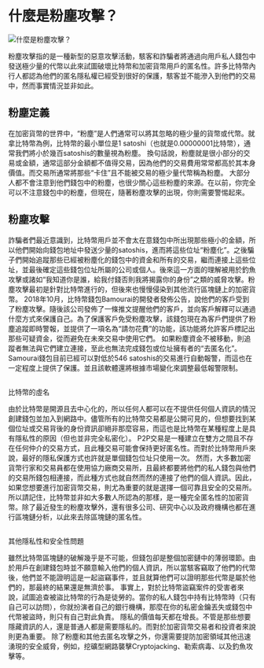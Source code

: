 # 什麼是粉塵攻擊？

![什麼是粉塵攻擊？](https://image.binance.vision/uploads/SZV8YDxpui9V8Aig0Vp0.png)

粉塵攻擊指的是一種新型的惡意攻擊活動，駭客和詐騙者將通過向用戶私人錢包中發送極少量的代幣以此來試圖破壞比特幣和加密貨幣用戶的匿名性。許多比特幣內行人都認為他們的匿名隱私權已經受到很好的保護，駭客並不能滲入到他們的交易中，然而事實情況並非如此。

## 粉塵定義

在加密貨幣的世界中，“粉塵”是人們通常可以將其忽略的極少量的貨幣或代幣。就拿比特幣為例，比特幣的最小單位是1 satoshi（也就是0.00000001比特幣），通常我們將小於幾百satoshis的數量視為粉塵。
換句話說，粉塵就是很小部分的交易或金額，通常這部分金額都不值得交易，因為他們的交易費用常常都高於其本身價值。而交易所通常將那些“卡住”且不能被交易的極少量代幣稱為粉塵。
大部分人都不會注意到他們錢包中的粉塵，也很少關心這些粉塵的來源。在以前，你完全可以不注意錢包中的粉塵，但現在，隨著粉塵攻擊的出現，你則需要警惕起來。

## 粉塵攻擊

詐騙者們最近意識到，比特幣用戶並不會太在意錢包中所出現那些極小的金額，所以他們開始向錢包地址中發送少量的satoshis，進而將這些位址“粉塵化”。之後騙子們開始追蹤那些已經被粉塵化的錢包中的資金和所有的交易，繼而連接上這些位址，並最後確定這些錢包位址所屬的公司或個人。後來這一方面的理解被用於釣魚攻擊或諸如“我知道你是誰，給我付錢否則我將揭露你的身份”之類的威脅攻擊。粉塵攻擊最初是針對比特幣進行的，但後來也慢慢侵染到其他流行區塊鏈上的加密貨幣。
2018年10月，比特幣錢包Bamourai的開發者發佈公告，說他們的客戶受到了粉塵攻擊。隨後該公司發佈了一條推文提醒他們的客戶，並向客戶解釋可以通過什麼方式來保護自己。為了保護客戶免受粉塵攻擊，該錢包現在為客戶們提供了粉塵追蹤即時警報，並提供了一項名為“請勿花費”的功能，該功能將允許客戶標記出那些可疑資金，從而避免在未來交易中使用它們。
如果粉塵資金不被移動，則追蹤者無法與它們建立連接，至此也無法完成錢包或位址擁有者的“去匿名化”。Samourai錢包目前已經可以對低於546 satoshis的交易進行自動報警，而這也在一定程度上提供了保護。並且該軟體還將根據市場變化來調整最低報警限制。

##
比特幣的虛名

由於比特幣是開源且去中心化的，所以任何人都可以在不提供任何個人資訊的情況創建錢包並加入到網路中。儘管所有的比特幣交易都是公開可見的，但想要找到某個位址或交易背後的身份資訊卻絕非那麼容易，而這也是比特幣在某種程度上是具有隱私性的原因（但也並非完全私密化）。
P2P交易是一種建立在雙方之間且不存在任何仲介的交易方式，且此種交易可能會保持更好匿名性。而對於比特幣用戶來說，最好的隱私保護方式也許就是單個錢包位址只使用一次。
然而，大多數加密貨幣行家和交易員都在使用協力廠商交易所，且最終都要將他們的私人錢包與他們的交易所錢包相連接，而此種方式也就自然而然的連接了他們的個人資訊。因此，如果您想要進行加密貨幣交易，則尤為重要的就是選擇一個可靠且安全的交易所。
所以請記住，比特幣並非如大多數人所認為的那樣，是一種完全匿名性的加密貨幣。除了最近發生的粉塵攻擊外，還有很多公司、研究中心以及政府機構也都在進行區塊鏈分析，以此來去除區塊鏈的匿名性。

##
其他隱私性和安全性問題

雖然比特幣區塊鏈的破解幾乎是不可能，但錢包卻是整個加密鏈中的薄弱環節。由於用戶在創建錢包時並不願意輸入他們的個人資訊，所以當駭客竊取了他們的代幣後，他們並不能證明這是一起盜竊事件，並且就算他們可以證明那些代幣是屬於他們的，那最終的結果還是無濟於事。
事實上，對於比特幣盜竊案件的受害者來說，試圖追查被盜比特幣的行為是徒勞的。當你的私人錢包中持有比特幣時（只有自己可以訪問），你就扮演者自己的銀行機構，那麼在你的私密金鑰丟失或錢包中代幣被盜時，則只有自己對此負責。
隱私的價值每天都在增長。不管是那些想要隱藏資訊的人，還是普通人都是需要隱私的。而對於加密貨幣交易者和投資者來說則更為重要。
除了粉塵和其他去匿名攻擊之外，你還需要提防加密領域其他迅速湧現的安全威脅，例如，挖礦型網路襲擊Cryptojacking、勒索病毒、以及釣魚攻擊等。
